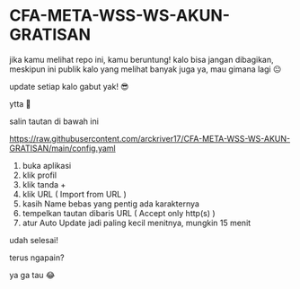 # CFA-META-WSS-WS-AKUN-GRATISAN
jika kamu melihat repo ini, kamu beruntung!
kalo bisa jangan dibagikan, meskipun ini publik
kalo yang melihat banyak juga ya, mau gimana lagi 😐

update setiap kalo gabut yak! 😎

ytta 🤡

salin tautan di bawah ini

https://raw.githubusercontent.com/arckriver17/CFA-META-WSS-WS-AKUN-GRATISAN/main/config.yaml

1. buka aplikasi
2. klik profil
3. klik tanda +
4. klik URL ( Import from URL )
5. kasih Name bebas yang pentig ada karakternya
6. tempelkan tautan dibaris URL ( Accept only http(s) )
7. atur Auto Update jadi paling kecil menitnya, mungkin 15 menit

udah selesai!

terus ngapain?

ya ga tau 😂
